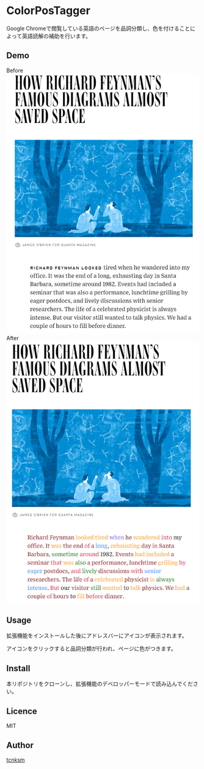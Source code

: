 ColorPosTagger
====

Google Chromeで閲覧している英語のページを品詞分類し、色を付けることによって英語読解の補助を行います。


## Demo
Before
![my image](images/before.PNG)
After
![my image](images/after.PNG)

## Usage
拡張機能をインストールした後にアドレスバーにアイコンが表示されます。

アイコンをクリックすると品詞分類が行われ、ページに色がつきます。

## Install
本リポジトリをクローンし、拡張機能のデベロッパーモードで読み込んでください。

## Licence
MIT

## Author

[tcnksm](https://github.com/DrillDripper)
